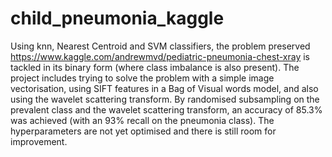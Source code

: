 # child_pneumonia_kaggle
Using knn, Nearest Centroid and SVM classifiers, the problem preserved https://www.kaggle.com/andrewmvd/pediatric-pneumonia-chest-xray is tackled in its binary form (where class imbalance is also present). The project includes trying to solve the problem with a simple image vectorisation, using SIFT features in a Bag of Visual words model, and also using the wavelet scattering transform.
By randomised subsampling on the prevalent class and the wavelet scattering transform, an accuracy of 85.3% was achieved (with an 93% recall on the pneumonia class). The hyperparameters are not yet optimised and there is still room for improvement.
